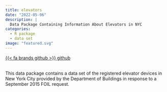 ```yaml
---
title: elevators
date: "2022-05-06"
description: |
  Data Package Containing Information About Elevators in NYC
categories:
  - R package
  - data set
image: "featured.svg"
---
```






<div class="project-buttons">
<a href="https://github.com/EmilHvitfeldt/elevators">
  {{< fa brands github >}} github
</a>
</div>
<br>

This data package contains a data set of the registered elevator devices in New York City provided by the Department of Buildings in response to a September 2015 FOIL request.
